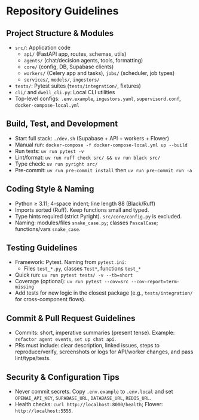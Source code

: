 # Repository Guidelines

## Project Structure & Modules
- `src/`: Application code
  - `api/` (FastAPI app, routes, schemas, utils)
  - `agents/` (chat/decision agents, tools, formatting)
  - `core/` (config, DB, Supabase clients)
  - `workers/` (Celery app and tasks), `jobs/` (scheduler, job types)
  - `services/`, `models/`, `ingestors/`
- `tests/`: Pytest suites (`tests/integration/`, fixtures)
- `cli/` and `dwell_cli.py`: Local CLI utilities
- Top-level configs: `.env.example`, `ingestors.yaml`, `supervisord.conf`, `docker-compose-local.yml`

## Build, Test, and Development
- Start full stack: `./dev.sh` (Supabase + API + workers + Flower)
- Manual run: `docker-compose -f docker-compose-local.yml up --build`
- Run tests: `uv run pytest -v`
- Lint/format: `uv run ruff check src/ && uv run black src/`
- Type check: `uv run pyright src/`
- Pre-commit: `uv run pre-commit install` then `uv run pre-commit run -a`

## Coding Style & Naming
- Python ≥ 3.11; 4-space indent; line length 88 (Black/Ruff)
- Imports sorted (Ruff). Keep functions small and typed.
- Type hints required (strict Pyright). `src/core/config.py` is excluded.
- Naming: modules/files `snake_case.py`; classes `PascalCase`; functions/vars `snake_case`.

## Testing Guidelines
- Framework: Pytest. Naming from `pytest.ini`:
  - Files `test_*.py`, classes `Test*`, functions `test_*`
- Quick run: `uv run pytest tests/ -v --tb=short`
- Coverage (optional): `uv run pytest --cov=src --cov-report=term-missing`
- Add tests for new logic in the closest package (e.g., `tests/integration/` for cross-component flows).

## Commit & Pull Request Guidelines
- Commits: short, imperative summaries (present tense). Example: `refactor agent events`, `set up chat api`.
- PRs must include: clear description, linked issues, steps to reproduce/verify, screenshots or logs for API/worker changes, and pass lint/type/tests.

## Security & Configuration Tips
- Never commit secrets. Copy `.env.example` to `.env.local` and set `OPENAI_API_KEY`, `SUPABASE_URL`, `DATABASE_URL`, `REDIS_URL`.
- Health checks: `curl http://localhost:8000/health`; Flower: `http://localhost:5555`.
